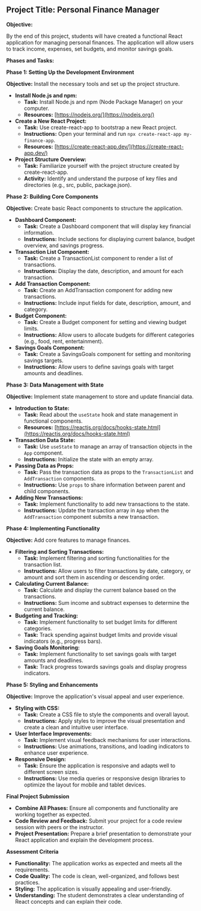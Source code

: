 ## Project Title: Personal Finance Manager

**Objective:**

By the end of this project, students will have created a functional React application for managing personal finances. The application will allow users to track income, expenses, set budgets, and monitor savings goals. 

**Phases and Tasks:**

**Phase 1: Setting Up the Development Environment**

**Objective:** Install the necessary tools and set up the project structure.

* **Install Node.js and npm:** 
    * **Task:** Install Node.js and npm (Node Package Manager) on your computer.
    * **Resources:** [https://nodejs.org/](https://nodejs.org/)
* **Create a New React Project:**
    * **Task:** Use create-react-app to bootstrap a new React project.
    * **Instructions:** Open your terminal and run `npx create-react-app my-finance-app`.
    * **Resources:** [https://create-react-app.dev/](https://create-react-app.dev/)
* **Project Structure Overview:**
    * **Task:** Familiarize yourself with the project structure created by create-react-app.
    * **Activity:** Identify and understand the purpose of key files and directories (e.g., src, public, package.json).

**Phase 2: Building Core Components**

**Objective:** Create basic React components to structure the application.

* **Dashboard Component:**
    * **Task:** Create a Dashboard component that will display key financial information.
    * **Instructions:** Include sections for displaying current balance, budget overview, and savings progress.
* **Transaction List Component:**
    * **Task:** Create a TransactionList component to render a list of transactions.
    * **Instructions:** Display the date, description, and amount for each transaction.
* **Add Transaction Component:**
    * **Task:** Create an AddTransaction component for adding new transactions.
    * **Instructions:** Include input fields for date, description, amount, and category. 
* **Budget Component:**
    * **Task:** Create a Budget component for setting and viewing budget limits.
    * **Instructions:** Allow users to allocate budgets for different categories (e.g., food, rent, entertainment).
* **Savings Goals Component:**
    * **Task:** Create a SavingsGoals component for setting and monitoring savings targets.
    * **Instructions:** Allow users to define savings goals with target amounts and deadlines.

**Phase 3: Data Management with State**

**Objective:** Implement state management to store and update financial data.

* **Introduction to State:**
    * **Task:** Read about the `useState` hook and state management in functional components.
    * **Resources:** [https://reactjs.org/docs/hooks-state.html](https://reactjs.org/docs/hooks-state.html)
* **Transaction Data State:**
    * **Task:** Use `useState` to manage an array of transaction objects in the `App` component.
    * **Instructions:** Initialize the state with an empty array.
* **Passing Data as Props:**
    * **Task:** Pass the transaction data as props to the `TransactionList` and `AddTransaction` components.
    * **Instructions:** Use `props` to share information between parent and child components.
* **Adding New Transactions:**
    * **Task:** Implement functionality to add new transactions to the state.
    * **Instructions:** Update the transaction array in `App` when the `AddTransaction` component submits a new transaction.

**Phase 4: Implementing Functionality**

**Objective:** Add core features to manage finances.

* **Filtering and Sorting Transactions:**
    * **Task:** Implement filtering and sorting functionalities for the transaction list.
    * **Instructions:** Allow users to filter transactions by date, category, or amount and sort them in ascending or descending order.
* **Calculating Current Balance:**
    * **Task:** Calculate and display the current balance based on the transactions.
    * **Instructions:** Sum income and subtract expenses to determine the current balance.
* **Budgeting and Tracking:**
    * **Task:** Implement functionality to set budget limits for different categories.
    * **Task:** Track spending against budget limits and provide visual indicators (e.g., progress bars).
* **Saving Goals Monitoring:**
    * **Task:** Implement functionality to set savings goals with target amounts and deadlines.
    * **Task:** Track progress towards savings goals and display progress indicators.

**Phase 5: Styling and Enhancements**

**Objective:** Improve the application's visual appeal and user experience.

* **Styling with CSS:**
    * **Task:** Create a CSS file to style the components and overall layout.
    * **Instructions:** Apply styles to improve the visual presentation and create a clean and intuitive user interface.
* **User Interface Improvements:**
    * **Task:** Implement visual feedback mechanisms for user interactions.
    * **Instructions:** Use animations, transitions, and loading indicators to enhance user experience.
* **Responsive Design:**
    * **Task:** Ensure the application is responsive and adapts well to different screen sizes.
    * **Instructions:** Use media queries or responsive design libraries to optimize the layout for mobile and tablet devices.

**Final Project Submission**

* **Combine All Phases:** Ensure all components and functionality are working together as expected.
* **Code Review and Feedback:** Submit your project for a code review session with peers or the instructor.
* **Project Presentation:** Prepare a brief presentation to demonstrate your React application and explain the development process.

**Assessment Criteria**

* **Functionality:** The application works as expected and meets all the requirements.
* **Code Quality:** The code is clean, well-organized, and follows best practices.
* **Styling:** The application is visually appealing and user-friendly.
* **Understanding:** The student demonstrates a clear understanding of React concepts and can explain their code.
